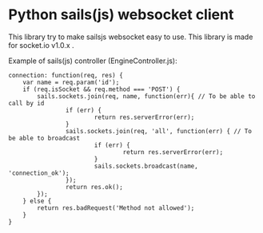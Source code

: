 # Python sails(js) websocket client
This library try to make sailsjs websocket easy to use. This library is made for socket.io v1.0.x .

Example of sails(js) controller (EngineController.js):

	connection: function(req, res) {
		var name = req.param('id');
        if (req.isSocket && req.method === 'POST') {
            sails.sockets.join(req, name, function(err){ // To be able to call by id
                    if (err) {
                            return res.serverError(err);
                    }
                    sails.sockets.join(req, 'all', function(err) { // To be able to broadcast
                            if (err) {
                                    return res.serverError(err);
                            }
                            sails.sockets.broadcast(name, 'connection_ok');
                    });
                    return res.ok();
            });
        } else {
        	return res.badRequest('Method not allowed');
        }
	}
